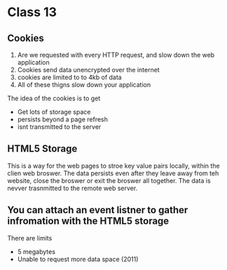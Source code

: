 # Class 13 

## Cookies 
1. Are we requested with every HTTP request, and slow down the web application 
1. Cookies send data unencrypted over the internet
1. cookies are limited to to 4kb of data
1. All of these thigns slow down your application 

The idea of the cookies is to get
* Get lots of storage space
* persists beyond a page refresh 
* isnt transmitted to the server 


## HTML5 Storage 
This is a way for the web pages to stroe key value pairs locally, within the clien web broswer. The data persists even after they leave away from teh website, close the broswer or exit the broswer all together. The data is nevver trasnmitted to the remote web server.

## You can attach an event listner to gather infromation with the HTML5 storage

There are limits 
* 5 megabytes 
* Unable to request more data space (2011)